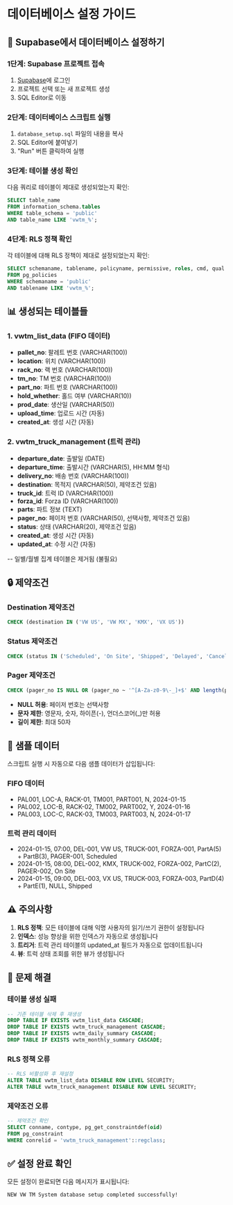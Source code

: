 # 데이터베이스 설정 가이드

## 🚀 Supabase에서 데이터베이스 설정하기

### 1단계: Supabase 프로젝트 접속
1. [Supabase](https://supabase.com)에 로그인
2. 프로젝트 선택 또는 새 프로젝트 생성
3. SQL Editor로 이동

### 2단계: 데이터베이스 스크립트 실행
1. `database_setup.sql` 파일의 내용을 복사
2. SQL Editor에 붙여넣기
3. "Run" 버튼 클릭하여 실행

### 3단계: 테이블 생성 확인
다음 쿼리로 테이블이 제대로 생성되었는지 확인:

```sql
SELECT table_name 
FROM information_schema.tables 
WHERE table_schema = 'public' 
AND table_name LIKE 'vwtm_%';
```

### 4단계: RLS 정책 확인
각 테이블에 대해 RLS 정책이 제대로 설정되었는지 확인:

```sql
SELECT schemaname, tablename, policyname, permissive, roles, cmd, qual
FROM pg_policies 
WHERE schemaname = 'public' 
AND tablename LIKE 'vwtm_%';
```

## 📊 생성되는 테이블들

### 1. vwtm_list_data (FIFO 데이터)
- **pallet_no**: 팔레트 번호 (VARCHAR(100))
- **location**: 위치 (VARCHAR(100))
- **rack_no**: 랙 번호 (VARCHAR(100))
- **tm_no**: TM 번호 (VARCHAR(100))
- **part_no**: 파트 번호 (VARCHAR(100))
- **hold_whether**: 홀드 여부 (VARCHAR(10))
- **prod_date**: 생산일 (VARCHAR(50))
- **upload_time**: 업로드 시간 (자동)
- **created_at**: 생성 시간 (자동)

### 2. vwtm_truck_management (트럭 관리)
- **departure_date**: 출발일 (DATE)
- **departure_time**: 출발시간 (VARCHAR(5), HH:MM 형식)
- **delivery_no**: 배송 번호 (VARCHAR(100))
- **destination**: 목적지 (VARCHAR(50), 제약조건 있음)
- **truck_id**: 트럭 ID (VARCHAR(100))
- **forza_id**: Forza ID (VARCHAR(100))
- **parts**: 파트 정보 (TEXT)
- **pager_no**: 페이저 번호 (VARCHAR(50), 선택사항, 제약조건 있음)
- **status**: 상태 (VARCHAR(20), 제약조건 있음)
- **created_at**: 생성 시간 (자동)
- **updated_at**: 수정 시간 (자동)

-- 일별/월별 집계 테이블은 제거됨 (불필요)

## 🔒 제약조건

### Destination 제약조건
```sql
CHECK (destination IN ('VW US', 'VW MX', 'KMX', 'VX US'))
```

### Status 제약조건
```sql
CHECK (status IN ('Scheduled', 'On Site', 'Shipped', 'Delayed', 'Cancelled'))
```

### Pager 제약조건
```sql
CHECK (pager_no IS NULL OR (pager_no ~ '^[A-Za-z0-9\-_]+$' AND length(pager_no) <= 50))
```
- **NULL 허용**: 페이저 번호는 선택사항
- **문자 제한**: 영문자, 숫자, 하이픈(-), 언더스코어(_)만 허용
- **길이 제한**: 최대 50자

## 📝 샘플 데이터

스크립트 실행 시 자동으로 다음 샘플 데이터가 삽입됩니다:

### FIFO 데이터
- PAL001, LOC-A, RACK-01, TM001, PART001, N, 2024-01-15
- PAL002, LOC-B, RACK-02, TM002, PART002, Y, 2024-01-16
- PAL003, LOC-C, RACK-03, TM003, PART003, N, 2024-01-17

### 트럭 관리 데이터
- 2024-01-15, 07:00, DEL-001, VW US, TRUCK-001, FORZA-001, PartA(5) + PartB(3), PAGER-001, Scheduled
- 2024-01-15, 08:00, DEL-002, KMX, TRUCK-002, FORZA-002, PartC(2), PAGER-002, On Site
- 2024-01-15, 09:00, DEL-003, VX US, TRUCK-003, FORZA-003, PartD(4) + PartE(1), NULL, Shipped

## ⚠️ 주의사항

1. **RLS 정책**: 모든 테이블에 대해 익명 사용자의 읽기/쓰기 권한이 설정됩니다
2. **인덱스**: 성능 향상을 위한 인덱스가 자동으로 생성됩니다
3. **트리거**: 트럭 관리 테이블의 updated_at 필드가 자동으로 업데이트됩니다
4. **뷰**: 트럭 상태 조회를 위한 뷰가 생성됩니다

## 🔧 문제 해결

### 테이블 생성 실패
```sql
-- 기존 테이블 삭제 후 재생성
DROP TABLE IF EXISTS vwtm_list_data CASCADE;
DROP TABLE IF EXISTS vwtm_truck_management CASCADE;
DROP TABLE IF EXISTS vwtm_daily_summary CASCADE;
DROP TABLE IF EXISTS vwtm_monthly_summary CASCADE;
```

### RLS 정책 오류
```sql
-- RLS 비활성화 후 재설정
ALTER TABLE vwtm_list_data DISABLE ROW LEVEL SECURITY;
ALTER TABLE vwtm_truck_management DISABLE ROW LEVEL SECURITY;
```

### 제약조건 오류
```sql
-- 제약조건 확인
SELECT conname, contype, pg_get_constraintdef(oid) 
FROM pg_constraint 
WHERE conrelid = 'vwtm_truck_management'::regclass;
```

## ✅ 설정 완료 확인

모든 설정이 완료되면 다음 메시지가 표시됩니다:
```
NEW VW TM System database setup completed successfully!
```
